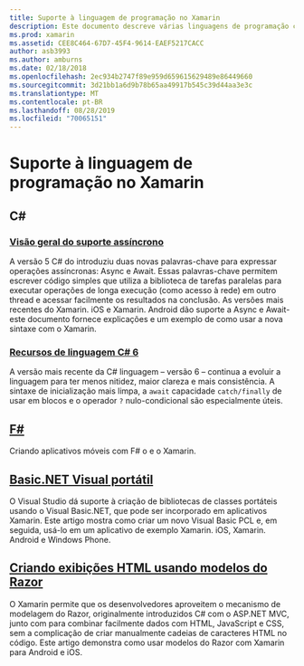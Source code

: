 ```yaml
---
title: Suporte à linguagem de programação no Xamarin
description: Este documento descreve várias linguagens de programação com suporte no Xamarin. Ele aborda C#, F#, o Visual Portable Basic.net e os modelos do Razor.
ms.prod: xamarin
ms.assetid: CEE8C464-67D7-45F4-9614-EAEF5217CACC
author: asb3993
ms.author: amburns
ms.date: 02/18/2018
ms.openlocfilehash: 2ec934b2747f89e959d659615629489e86449660
ms.sourcegitcommit: 3d21bb1a6d9b78b65aa49917b545c39d44aa3e3c
ms.translationtype: MT
ms.contentlocale: pt-BR
ms.lasthandoff: 08/28/2019
ms.locfileid: "70065151"
---
```

# <a name="programming-language-support-in-xamarin"></a>Suporte à linguagem de programação no Xamarin

## <a name="c"></a>C\#

### <a name="async-support-overviewcross-platformplatformasyncmd"></a>[Visão geral do suporte assíncrono](~/cross-platform/platform/async.md)

A versão 5 C# do introduziu duas novas palavras-chave para expressar operações assíncronas: Async e Await. Essas palavras-chave permitem escrever código simples que utiliza a biblioteca de tarefas paralelas para executar operações de longa execução (como acesso à rede) em outro thread e acessar facilmente os resultados na conclusão. As versões mais recentes do Xamarin. iOS e Xamarin. Android dão suporte a Async e Await-este documento fornece explicações e um exemplo de como usar a nova sintaxe com o Xamarin.

### <a name="c-6-language-featurescross-platformplatformcsharp-sixmd"></a>[Recursos de linguagem C# 6](~/cross-platform/platform/csharp-six.md)

A versão mais recente da C# linguagem – versão 6 – continua a evoluir a linguagem para ter menos nitidez, maior clareza e mais consistência. A sintaxe de inicialização mais limpa, a `await` capacidade `catch/finally` de usar em blocos e o operador `?` nulo-condicional são especialmente úteis.

## <a name="ffsharpindexmd"></a>[F#](fsharp/index.md)

Criando aplicativos móveis com F# o e o Xamarin.

## <a name="portable-visual-basicnetcross-platformplatformvisual-basicindexmd"></a>[Basic.NET Visual portátil](~/cross-platform/platform/visual-basic/index.md)

O Visual Studio dá suporte à criação de bibliotecas de classes portáteis usando o Visual Basic.NET, que pode ser incorporado em aplicativos Xamarin. Este artigo mostra como criar um novo Visual Basic PCL e, em seguida, usá-lo em um aplicativo de exemplo Xamarin. iOS, Xamarin. Android e Windows Phone.

## <a name="building-html-views-using-razor-templatescross-platformplatformrazor-html-templatesindexmd"></a>[Criando exibições HTML usando modelos do Razor](~/cross-platform/platform/razor-html-templates/index.md)

O Xamarin permite que os desenvolvedores aproveitem o mecanismo de modelagem do Razor, originalmente introduzidos C# com o ASP.NET MVC, junto com para combinar facilmente dados com HTML, JavaScript e CSS, sem a complicação de criar manualmente cadeias de caracteres HTML no código.
Este artigo demonstra como usar modelos do Razor com Xamarin para Android e iOS.
